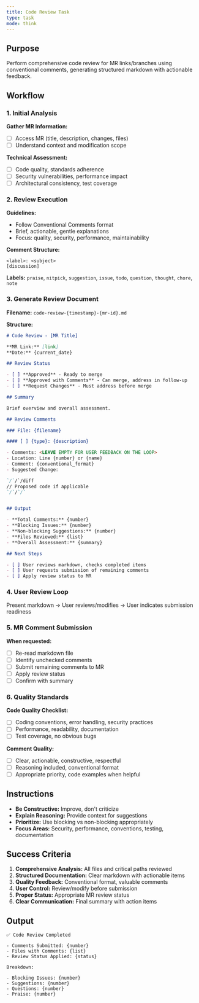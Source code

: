 ```yaml
---
title: Code Review Task
type: task
mode: think
---
```


## Purpose

Perform comprehensive code review for MR links/branches using conventional comments, generating structured markdown with actionable feedback.

## Workflow

### 1. Initial Analysis

**Gather MR Information:**

- [ ] Access MR (title, description, changes, files)
- [ ] Understand context and modification scope

**Technical Assessment:**

- [ ] Code quality, standards adherence
- [ ] Security vulnerabilities, performance impact
- [ ] Architectural consistency, test coverage

### 2. Review Execution

**Guidelines:**

- Follow Conventional Comments format
- Brief, actionable, gentle explanations
- Focus: quality, security, performance, maintainability

**Comment Structure:**

```
<label>: <subject>
[discussion]
```

**Labels:** `praise`, `nitpick`, `suggestion`, `issue`, `todo`, `question`, `thought`, `chore`, `note`

### 3. Generate Review Document

**Filename:** `code-review-{timestamp}-{mr-id}.md`

**Structure:**

```markdown
# Code Review - [MR Title]

**MR Link:** [link]
**Date:** {current_date}

## Review Status

- [ ] **Approved** - Ready to merge
- [ ] **Approved with Comments** - Can merge, address in follow-up
- [ ] **Request Changes** - Must address before merge

## Summary

Brief overview and overall assessment.

## Review Comments

### File: {filename}

#### [ ] {type}: {description}

- Comments: <LEAVE EMPTY FOR USER FEEDBACK ON THE LOOP>
- Location: Line {number} or {name}
- Comment: {conventional_format}
- Suggested Change:

`/`/`/diff
// Proposed code if applicable
`/`/`/`


## Output

- **Total Comments:** {number}
- **Blocking Issues:** {number}
- **Non-blocking Suggestions:** {number}
- **Files Reviewed:** {list}
- **Overall Assessment:** {summary}

## Next Steps

- [ ] User reviews markdown, checks completed items
- [ ] User requests submission of remaining comments
- [ ] Apply review status to MR
```

### 4. User Review Loop

Present markdown → User reviews/modifies → User indicates submission readiness

### 5. MR Comment Submission

**When requested:**

- [ ] Re-read markdown file
- [ ] Identify unchecked comments
- [ ] Submit remaining comments to MR
- [ ] Apply review status
- [ ] Confirm with summary

### 6. Quality Standards

**Code Quality Checklist:**

- [ ] Coding conventions, error handling, security practices
- [ ] Performance, readability, documentation
- [ ] Test coverage, no obvious bugs

**Comment Quality:**

- [ ] Clear, actionable, constructive, respectful
- [ ] Reasoning included, conventional format
- [ ] Appropriate priority, code examples when helpful

## Instructions

- **Be Constructive:** Improve, don't criticize
- **Explain Reasoning:** Provide context for suggestions
- **Prioritize:** Use blocking vs non-blocking appropriately
- **Focus Areas:** Security, performance, conventions, testing, documentation

## Success Criteria

1. **Comprehensive Analysis:** All files and critical paths reviewed
2. **Structured Documentation:** Clear markdown with actionable items
3. **Quality Feedback:** Conventional format, valuable comments
4. **User Control:** Review/modify before submission
5. **Proper Status:** Appropriate MR review status
6. **Clear Communication:** Final summary with action items

## Output

```plain
✅ Code Review Completed

- Comments Submitted: {number}
- Files with Comments: {list}
- Review Status Applied: {status}

Breakdown:

- Blocking Issues: {number}
- Suggestions: {number}
- Questions: {number}
- Praise: {number}
```
